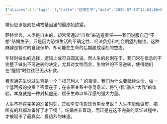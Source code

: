 ```yaml
---
{"aliases":[],"tags":[],"title":"结婚生子","date":"2025-07-13T14:04:06+08:00","date_modify":"2025-07-13T14:54:53+08:00","dg-publish":true,"permalink":"/Publish/05_个人思考/结婚生子/","dgPassFrontmatter":true,"created":"2025-07-13T14:04:06+08:00","updated":"2025-07-13T14:54:53+08:00"}
---
```


繁衍应该是刻在动物基因里的最原始欲望。

萨特曾言，人类是自由的，却常常通过“自欺”来逃避责任——我们说服自己“不想”结婚生子，只是因为恐惧生活的不确定性、经济负担和社会期望的枷锁。这种麻醉是暂时的自我保护，却可能在生命的后期酿成深刻的空虚。

年轻时做出的选择，逻辑上或可自圆其说。然人生的悲剧在于，我们常在信息的不完整下做出不可逆转的决定，尤其对女性而言，生物钟的不可逆转，使得她们在“醒悟”时往往已无从补救。

费孝通先生说过生育是一个 " 损己利人 " 的事情，我们为什么要延续生命、做一个低回报的投资？答案在于：在亲密关系中寻觅意义，将“小我”融入“大我”的体验，本身就是一种对抗虚无、赋予生命以纵深感的强大力量。

人生不存在完美的准备时刻，正如李安电影饮食男女里说 " 人生不能像做菜，把所有的料都准备好了才下锅 "。结婚并非盲动，而正是在这不完美的烹饪过程中，才被赋予了最真实、最热烈的味道。

